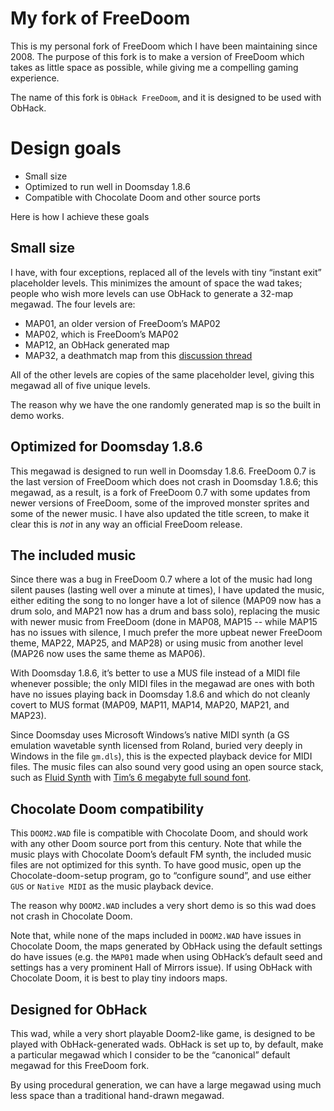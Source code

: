 # My fork of FreeDoom

This is my personal fork of FreeDoom which I have been maintaining since
2008.  The purpose of this fork is to make a version of FreeDoom which
takes as little space as possible, while giving me a compelling gaming
experience.

The name of this fork is `ObHack FreeDoom`, and it is designed to be
used with ObHack.

# Design goals

* Small size
* Optimized to run well in Doomsday 1.8.6
* Compatible with Chocolate Doom and other source ports

Here is how I achieve these goals

## Small size

I have, with four exceptions, replaced all of the levels with tiny
“instant exit” placeholder levels.  This minimizes the amount of
space the wad takes; people who wish more levels can use ObHack
to generate a 32-map megawad.  The four levels are:

* MAP01, an older version of FreeDoom’s MAP02
* MAP02, which is FreeDoom’s MAP02
* MAP12, an ObHack generated map
* MAP32, a deathmatch map from this [discussion thread](https://www.doomworld.com/forum/topic/90524-rework-in-freedm-maps/)

All of the other levels are copies of the same placeholder level, giving
this megawad all of five unique levels.

The reason why we have the one randomly generated map is so the built 
in demo works.

## Optimized for Doomsday 1.8.6

This megawad is designed to run well in Doomsday 1.8.6.  FreeDoom 0.7
is the last version of FreeDoom which does not crash in Doomsday 1.8.6;
this megawad, as a result, is a fork of FreeDoom 0.7 with some updates
from newer versions of FreeDoom, some of the improved monster sprites
and some of the newer music.  I have also updated the title screen,
to make it clear this is *not* in any way an official FreeDoom release.

## The included music

Since there was a bug in FreeDoom 0.7 where a lot of the music had long
silent pauses (lasting well over a minute at times), I have updated
the music, either editing the song to no longer have a lot of silence
(MAP09 now has a drum solo, and MAP21 now has a drum and bass solo),
replacing the music with newer music from FreeDoom (done in MAP08,
MAP15 -- while MAP15 has no issues with silence, I much prefer the more
upbeat newer FreeDoom theme, MAP22, MAP25, and MAP28) or using music
from another level (MAP26 now uses the same theme as MAP06).

With Doomsday 1.8.6, it’s better to use a MUS file instead of a MIDI
file whenever possible; the only MIDI files in the megawad are ones
with both have no issues playing back in Doomsday 1.8.6 and which
do not cleanly covert to MUS format (MAP09, MAP11, MAP14, MAP20, MAP21, 
and MAP23).

Since Doomsday uses Microsoft Windows’s native MIDI synth (a GS
emulation wavetable synth licensed from Roland, buried very deeply in
Windows in the file `gm.dls`), this is the expected playback device for
MIDI files.  The music files can also sound very good using an open
source stack, such as [Fluid Synth](http://www.fluidsynth.org/) with
[Tim’s 6 megabyte full sound font](http://www.timbrechbill.com/saxguru/Timidity.php).

## Chocolate Doom compatibility

This `DOOM2.WAD` file is compatible with Chocolate Doom, and should work
with any other Doom source port from this century.  Note that while the
music plays with Chocolate Doom’s default FM synth, the included music
files are not optimized for this synth.  To have good music, open up the
Chocolate-doom-setup program, go to “configure sound”, and use either
`GUS` or `Native MIDI` as the music playback device.

The reason why `DOOM2.WAD` includes a very short demo is so this wad does
not crash in Chocolate Doom.

Note that, while none of the maps included in `DOOM2.WAD` have issues in
Chocolate Doom, the maps generated by ObHack using the default settings
do have issues (e.g. the `MAP01` made when using ObHack’s default seed
and settings has a very prominent Hall of Mirrors issue).  If using
ObHack with Chocolate Doom, it is best to play tiny indoors maps.

## Designed for ObHack

This wad, while a very short playable Doom2-like game, is designed to
be played with ObHack-generated wads.  ObHack is set up to, by default,
make a particular megawad which I consider to be the “canonical” default
megawad for this FreeDoom fork.  

By using procedural generation, we can have a large megawad using much
less space than a traditional hand-drawn megawad.
